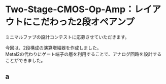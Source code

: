 # Two-Stage-CMOS-Op-Amp：レイアウトにこだわった2段オペアンプ
ミニマルファブの設計コンテストに応募させていただきます。

今回は、2段構成の演算増幅器を作成しました。  
Metal2の代わりにゲート端子の層を利用することで、アナログ回路を設計することができました。

## a
